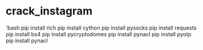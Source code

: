 # crack_instagram

'bash
pip install rich
pip install cython
pip install pysocks
pip install requests
pip install bs4
pip install pycryptodomex
pip install pynacl
pip install pyotp
pip install pynacl
